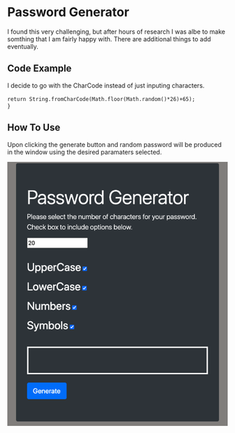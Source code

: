 # Password Generator

I found this very challenging, but after hours of research I was 
albe to make somthing that I am fairly happy with.
There are additional things to add eventually.

## Code Example

I decide to go with the CharCode instead of just inputing characters.

```function getRandomUpperCase(){
return String.fromCharCode(Math.floor(Math.random()*26)+65);
}
```

## How To Use

Upon clicking the generate button and random password will be produced
in the window using the desired paramaters selected.



![screenShot](develop/passwordGenerator_1.png)

